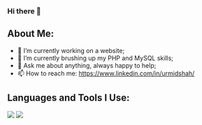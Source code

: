 ### Hi there 👋

<!--
**urmiii/urmiii** is a ✨ _special_ ✨ repository because its `README.md` (this file) appears on your GitHub profile.
-->

## About Me:

- 🔭 I’m currently working on a website; 
- 🌱 I’m currently brushing up my PHP and MySQL skills;
- 💬 Ask me about anything, always happy to help;
- 📫 How to reach me: https://www.linkedin.com/in/urmidshah/


## Languages and Tools I Use:
![](https://img.icons8.com/dusk/28/000000/python.png)
![](https://img.icons8.com/nolan/28/html-filetype.png)

